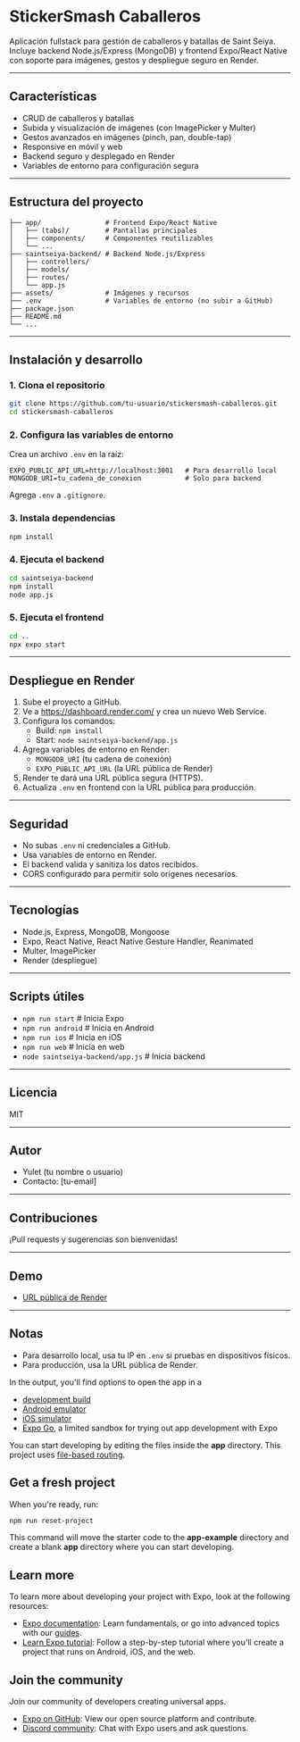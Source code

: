 
# StickerSmash Caballeros

Aplicación fullstack para gestión de caballeros y batallas de Saint Seiya. Incluye backend Node.js/Express (MongoDB) y frontend Expo/React Native con soporte para imágenes, gestos y despliegue seguro en Render.

---

## Características
- CRUD de caballeros y batallas
- Subida y visualización de imágenes (con ImagePicker y Multer)
- Gestos avanzados en imágenes (pinch, pan, double-tap)
- Responsive en móvil y web
- Backend seguro y desplegado en Render
- Variables de entorno para configuración segura

---

## Estructura del proyecto
```
├── app/                # Frontend Expo/React Native
│   ├── (tabs)/         # Pantallas principales
│   ├── components/     # Componentes reutilizables
│   └── ...
├── saintseiya-backend/ # Backend Node.js/Express
│   ├── controllers/
│   ├── models/
│   ├── routes/
│   └── app.js
├── assets/             # Imágenes y recursos
├── .env                # Variables de entorno (no subir a GitHub)
├── package.json
├── README.md
└── ...
```

---

## Instalación y desarrollo

### 1. Clona el repositorio
```sh
git clone https://github.com/tu-usuario/stickersmash-caballeros.git
cd stickersmash-caballeros
```

### 2. Configura las variables de entorno
Crea un archivo `.env` en la raíz:
```
EXPO_PUBLIC_API_URL=http://localhost:3001   # Para desarrollo local
MONGODB_URI=tu_cadena_de_conexion           # Solo para backend
```
Agrega `.env` a `.gitignore`.

### 3. Instala dependencias
```sh
npm install
```

### 4. Ejecuta el backend
```sh
cd saintseiya-backend
npm install
node app.js
```

### 5. Ejecuta el frontend
```sh
cd ..
npx expo start
```

---

## Despliegue en Render

1. Sube el proyecto a GitHub.
2. Ve a https://dashboard.render.com/ y crea un nuevo Web Service.
3. Configura los comandos:
   - Build: `npm install`
   - Start: `node saintseiya-backend/app.js`
4. Agrega variables de entorno en Render:
   - `MONGODB_URI` (tu cadena de conexión)
   - `EXPO_PUBLIC_API_URL` (la URL pública de Render)
5. Render te dará una URL pública segura (HTTPS).
6. Actualiza `.env` en frontend con la URL pública para producción.

---

## Seguridad
- No subas `.env` ni credenciales a GitHub.
- Usa variables de entorno en Render.
- El backend valida y sanitiza los datos recibidos.
- CORS configurado para permitir solo orígenes necesarios.

---

## Tecnologías
- Node.js, Express, MongoDB, Mongoose
- Expo, React Native, React Native Gesture Handler, Reanimated
- Multer, ImagePicker
- Render (despliegue)

---

## Scripts útiles
- `npm run start`        # Inicia Expo
- `npm run android`      # Inicia en Android
- `npm run ios`          # Inicia en iOS
- `npm run web`          # Inicia en web
- `node saintseiya-backend/app.js` # Inicia backend

---

## Licencia
MIT

---

## Autor
- Yulet (tu nombre o usuario)
- Contacto: [tu-email]

---

## Contribuciones
¡Pull requests y sugerencias son bienvenidas!

---

## Demo
- [URL pública de Render](https://tu-app.onrender.com)

---

## Notas
- Para desarrollo local, usa tu IP en `.env` si pruebas en dispositivos físicos.
- Para producción, usa la URL pública de Render.

In the output, you'll find options to open the app in a

- [development build](https://docs.expo.dev/develop/development-builds/introduction/)
- [Android emulator](https://docs.expo.dev/workflow/android-studio-emulator/)
- [iOS simulator](https://docs.expo.dev/workflow/ios-simulator/)
- [Expo Go](https://expo.dev/go), a limited sandbox for trying out app development with Expo

You can start developing by editing the files inside the **app** directory. This project uses [file-based routing](https://docs.expo.dev/router/introduction).

## Get a fresh project

When you're ready, run:

```bash
npm run reset-project
```

This command will move the starter code to the **app-example** directory and create a blank **app** directory where you can start developing.

## Learn more

To learn more about developing your project with Expo, look at the following resources:

- [Expo documentation](https://docs.expo.dev/): Learn fundamentals, or go into advanced topics with our [guides](https://docs.expo.dev/guides).
- [Learn Expo tutorial](https://docs.expo.dev/tutorial/introduction/): Follow a step-by-step tutorial where you'll create a project that runs on Android, iOS, and the web.

## Join the community

Join our community of developers creating universal apps.

- [Expo on GitHub](https://github.com/expo/expo): View our open source platform and contribute.
- [Discord community](https://chat.expo.dev): Chat with Expo users and ask questions.
